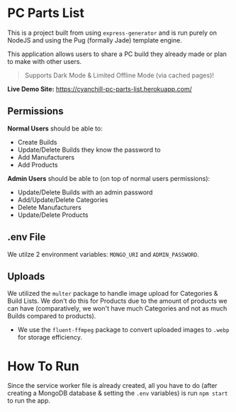 # PC Parts List

This is a project built from using `express-generator` and is run purely on NodeJS and using the Pug (formally Jade) template engine.

This application allows users to share a PC build they already made or plan to make with other users.

> Supports Dark Mode & Limited Offline Mode (via cached pages)!

**Live Demo Site:** https://cyanchill-pc-parts-list.herokuapp.com/

## Permissions

**Normal Users** should be able to:

- Create Builds
- Update/Delete Builds they know the password to
- Add Manufacturers
- Add Products

**Admin Users** should be able to (on top of normal users permissions):

- Update/Delete Builds with an admin password
- Add/Update/Delete Categories
- Delete Manufacturers
- Update/Delete Products

## .env File

We utilze 2 environment variables: `MONGO_URI` and `ADMIN_PASSWORD`.

## Uploads

We utilized the `multer` package to handle image upload for Categories & Build Lists. We don't do this for Products due to the amount of products we can have (comparatively, we won't have much Categories and not as much Builds compared to products).

- We use the `fluent-ffmpeg` package to convert uploaded images to `.webp` for storage efficiency.

# How To Run

Since the service worker file is already created, all you have to do (after creating a MongoDB database & setting the `.env` variables) is run `npm start` to run the app.
